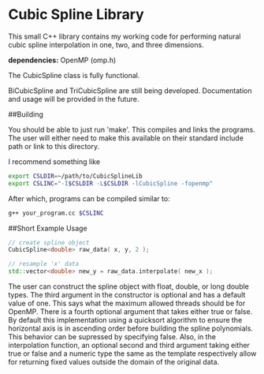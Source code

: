 Cubic Spline Library
====================

This small C++ library contains my working code for performing
natural cubic spline interpolation in one, two, and three
dimensions.

**dependencies:** OpenMP (omp.h)

The CubicSpline class is fully functional.

BiCubicSpline and TriCubicSpline are still being developed.
Documentation and usage will be provided in the future.

##Building

You should be able to just run 'make'. This compiles and links
the programs. The user will either need to make this available
on their standard include path or link to this directory.

I recommend something like
```bash
export CSLDIR=~/path/to/CubicSplineLib
export CSLINC="-I$CSLDIR -L$CSLDIR -lCubicSpline -fopenmp"
```

After which, programs can be compiled similar to:
```bash
g++ your_program.cc $CSLINC
```

##Short Example Usage
```C++
// create spline object
CubicSpline<double> raw_data( x, y, 2 );

// resample 'x' data 
std::vector<double> new_y = raw_data.interpolate( new_x );
```

The user can construct the spline object with float, 
double, or long double types. The third argument in
the constructor is optional and has a default value
of one. This says what the maximum allowed threads
should be for OpenMP. There is a fourth optional argument
that takes either true or false. By default this
implementation using a quicksort algorithm to ensure
the horizontal axis is in ascending order before 
building the spline polynomials. This behavior can
be supressed by specifying false. Also, in the 
interpolation function, an optional second and third
argument taking either true or false and a numeric
type the same as the template respectively allow
for returning fixed values outside the domain of the
original data.
